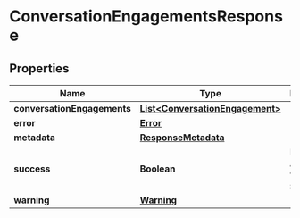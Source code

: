 
# ConversationEngagementsResponse

## Properties
Name | Type | Description | Notes
------------ | ------------- | ------------- | -------------
**conversationEngagements** | [**List&lt;ConversationEngagement&gt;**](ConversationEngagement.md) |  |  [optional]
**error** | [**Error**](Error.md) |  |  [optional]
**metadata** | [**ResponseMetadata**](ResponseMetadata.md) |  |  [optional]
**success** | **Boolean** | Indicates if API call was successful |  [optional]
**warning** | [**Warning**](Warning.md) |  |  [optional]



